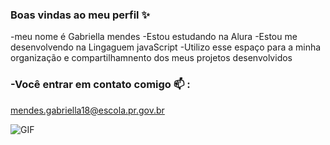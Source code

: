 ### Boas vindas ao meu perfil ✨
 

 -meu nome é Gabriella mendes 
 -Estou estudando na Alura 
 -Estou me desenvolvendo na Lingaguem javaScript
 -Utilizo esse espaço para a minha organização e compartilhamnento dos meus projetos desenvolvidos

### -Você  entrar em contato comigo 📫 :

mendes.gabriella18@escola.pr.gov.br

![]()![GIF](https://github.com/user-attachments/assets/13bd9fb6-f339-4859-bf76-7285b7aeac4d)



